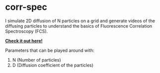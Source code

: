 # corr-spec
I simulate 2D diffusion of N particles on a grid and generate videos of the diffusing particles to understand the basics of Fluorescence Correlation Spectroscopy (FCS).

[**Check it out here!**](https://shivchitinous.github.io/corr-spec/fcs)

Parameters that can be played around with:

1. N (Number of particles)
2. D (Diffusion coefficient of the particles)
